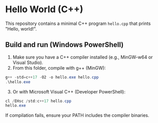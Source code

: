 # Hello World (C++)

This repository contains a minimal C++ program `hello.cpp` that prints "Hello, world!".

## Build and run (Windows PowerShell)

1. Make sure you have a C++ compiler installed (e.g., MinGW-w64 or Visual Studio).
2. From this folder, compile with g++ (MinGW):

```powershell
g++ -std=c++17 -O2 -o hello.exe hello.cpp
.\hello.exe
```

3. Or with Microsoft Visual C++ (Developer PowerShell):

```powershell
cl /EHsc /std:c++17 hello.cpp
hello.exe
```

If compilation fails, ensure your PATH includes the compiler binaries.
